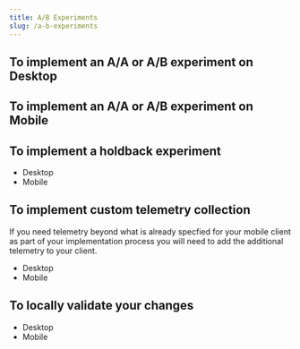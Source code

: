 ```yaml
---
title: A/B Experiments
slug: /a-b-experiments
---
```


## To implement an A/A or A/B experiment on Desktop


## To implement an A/A or A/B experiment on Mobile

## To implement a holdback experiment
* Desktop
* Mobile


## To implement custom telemetry collection
If you need telemetry beyond what is already specfied for your mobile client as part of your implementation process you will need to add the additional telemetry to your client.

* Desktop
* Mobile

## To locally validate your changes
* Desktop
* Mobile
